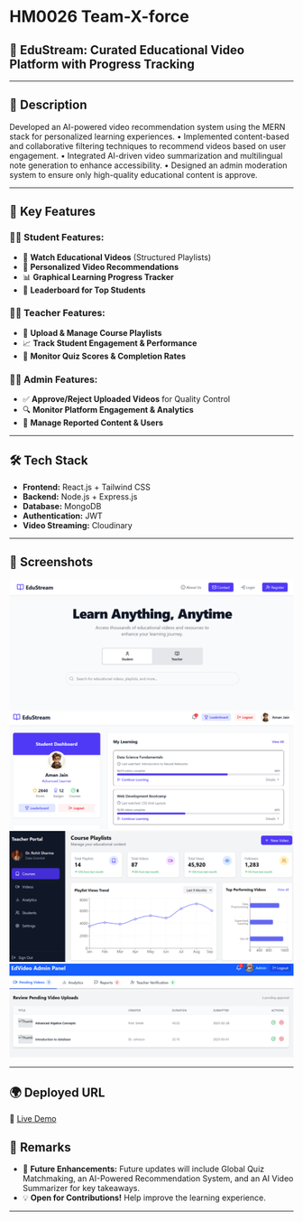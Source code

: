 # **HM0026**  **Team-X-force**

## **📌 EduStream: Curated Educational Video Platform with Progress Tracking**

---

## **📖 Description**
Developed an AI-powered video recommendation system using the MERN stack for personalized learning
experiences.
• Implemented content-based and collaborative filtering techniques to recommend videos based on user
engagement.
• Integrated AI-driven video summarization and multilingual note generation to enhance accessibility.
• Designed an admin moderation system to ensure only high-quality educational content is approve.

---

## **🧐 Key Features**

### **👩‍🎓 Student Features:**
- 🎥 **Watch Educational Videos** (Structured Playlists)
- 📌 **Personalized Video Recommendations**
- 📊 **Graphical Learning Progress Tracker**
- 🎯 **Leaderboard for Top Students**

### **👨‍🏫 Teacher Features:**
- 📂 **Upload & Manage Course Playlists**
- 📈 **Track Student Engagement & Performance**
- 📝 **Monitor Quiz Scores & Completion Rates**

### **👨‍💼 Admin Features:**
- ✅ **Approve/Reject Uploaded Videos** for Quality Control
- 🔍 **Monitor Platform Engagement & Analytics**
- 🚨 **Manage Reported Content & Users**

---

## **🛠️ Tech Stack**
- **Frontend:** React.js + Tailwind CSS
- **Backend:** Node.js + Express.js
- **Database:** MongoDB
- **Authentication:** JWT
- **Video Streaming:**  Cloudinary

---
## 📸 Screenshots  
![ EduVision Homepage](https://github.com/brijmohan17/Images/blob/main/Landingpage.png)  
![ Student Dashboard](https://github.com/brijmohan17/Images/blob/main/Student_Dashboard.png)  
![ Teacher Portal](https://github.com/brijmohan17/Images/blob/main/Teachear%20Dashboard.png)  
![ Admin Portal](https://github.com/brijmohan17/Images/blob/main/Admin.png)  

---

## 🌍 Deployed URL  
🔗 [Live Demo](https://edu-stream-delta.vercel.app/)  



## 💬 Remarks  
- 🚀 **Future Enhancements:** Future updates will include Global Quiz Matchmaking, an AI-Powered Recommendation System, and an AI Video Summarizer for key takeaways. 
- 💡 **Open for Contributions!** Help improve the learning experience.  

---



